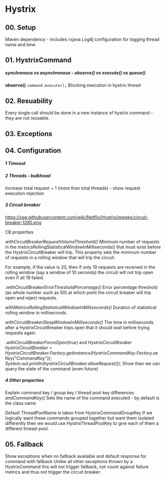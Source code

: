 # Hystrix

## 00. Setup
Maven dependency - includes rxjava
Log4j configuration for logging thread name and time

## 01. HystrixCommand
##### synchronous vs asynchronous - observe() vs execute() vs queue()
 **observe()**
`command.execute();`
Blocking execution in hystrix thread

## 02. Resuability
Every single call should be done in a new instance of hystrix command - they are not reusable.

## 03. Exceptions
## 04. Configuration
##### 1 Timeout
##### 2 Threads - bulkhead
Increase total request + 1 (more than total threads)  - show request execution rejection
##### 3 Circuit breaker
https://raw.githubusercontent.com/wiki/Netflix/Hystrix/images/circuit-breaker-1280.png

CB properties

*withCircuitBreakerRequestVolumeThreshold()*
Minimum number of requests in the metricsRollingStatisticalWindowInMilliseconds() that must exist before the HystrixCircuitBreaker will trip.
This property sets the minimum number of requests in a rolling window that will trip the circuit.

For example, if the value is 20, then if only 19 requests are received in the rolling window (say a window of 10 seconds) the circuit will not trip open even if all 19 failed.

*.withCircuitBreakerErrorThresholdPercentage()*
Error percentage threshold (as whole number such as 50) at which point the circuit breaker will trip open and reject requests.

*withMetricsRollingStatisticalWindowInMilliseconds()*
Duration of statistical rolling window in milliseconds.

*withCircuitBreakerSleepWindowInMilliseconds()*
The time in milliseconds after a HystrixCircuitBreaker trips open that it should wait before trying requests again.

*.withCircuitBreakerForceOpen(true)* and *HystrixCircuitBreaker hystrixCircuitBreaker = HystrixCircuitBreaker.Factory.getInstance(HystrixCommandKey.Factory.asKey("CommandKey"));
                                                  System.out.println(hystrixCircuitBreaker.allowRequest());*
Show than we can query the state of the command (even future)

##### 4 Other properties
Explain command key / group key / thread pool key differences
*andCommandKey()*
Sets the name of the command executed - by default is the class name

Default ThreadPoolName is taken from HystrixCommandGroupKey
If we logically want these commands grouped together but want them isolated differently then we would use HystrixThreadPoolKey to give each of them a different thread-pool.


## 05. Fallback
Show exceptions when no fallback available and default response for command with fallback
Unlike all other exceptions thrown by a HystrixCommand this will not trigger fallback, not count against failure metrics and thus not trigger the circuit breaker.